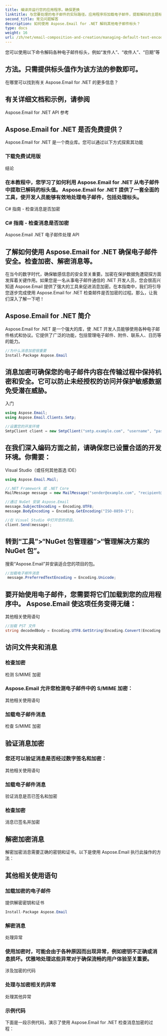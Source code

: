 ```yaml
---
title: 编译并运行您的应用程序。确保更换
linktitle: 与您要处理的电子邮件的实际路径。应用程序将加载电子邮件，提取解码的主题标头，并将其显示在控制台中。
second_title: 常见问题解答
description: 如何使用 Aspose.Email for .NET 解码其他电子邮件标头？
type: docs
weight: 16
url: /zh/net/email-composition-and-creation/managing-default-text-encoding-csharp-implementation/
---
```


您可以使用以下命令解码各种电子邮件标头，例如“发件人”、“收件人”、“日期”等


## 方法。只需提供标头值作为该方法的参数即可。

在哪里可以找到有关 Aspose.Email for .NET 的更多信息？

## 有关详细文档和示例，请参阅

Aspose.Email for .NET API 参考

## Aspose.Email for .NET 是否免费提供？

 Aspose.Email for .NET 是一个商业库。您可以通过以下方式探索其功能
### 下载免费试用版
结论
### 在本教程中，您学习了如何利用 Aspose.Email for .NET 从电子邮件中提取已解码的标头值。 Aspose.Email for .NET 提供了一套全面的工具，使开发人员能够有效地处理电子邮件，包括处理标头。 
 C# 指南 - 检查消息是否加密
###  C# 指南 - 检查消息是否加密
Aspose.Email .NET 电子邮件处理 API

## 了解如何使用 Aspose.Email for .NET 确保电子邮件安全。检查加密、解密消息等。

在当今的数字时代，确保敏感信息的安全至关重要。加密在保护数据免遭窥探方面发挥着关键作用。如果您是一名从事电子邮件通信的 .NET 开发人员，您会很高兴知道 Aspose.Email 提供了强大的工具来促进消息加密。在本指南中，我们将引导您逐步完成使用 Aspose.Email for .NET 检查邮件是否加密的过程。那么，让我们深入了解一下吧！

## Aspose.Email for .NET 简介

Aspose.Email for .NET 是一个强大的库，使 .NET 开发人员能够使用各种电子邮件格式和协议。它提供了广泛的功能，包括管理电子邮件、附件、联系人、日历等的能力。

```csharp
//为什么消息加密很重要
Install-Package Aspose.Email
```

## 消息加密可确保您的电子邮件内容在传输过程中保持机密和安全。它可以防止未经授权的访问并保护敏感数据免受潜在威胁。

入门

```csharp
using Aspose.Email;
using Aspose.Email.Clients.Smtp;

//设置您的开发环境
SmtpClient client = new SmtpClient("smtp.example.com", "username", "password");
```

## 在我们深入编码方面之前，请确保您已设置合适的开发环境。你需要：

Visual Studio（或任何其他首选 IDE）

```csharp
using Aspose.Email.Mail;

//.NET Framework 或 .NET Core
MailMessage message = new MailMessage("sender@example.com", "recipient@example.com", "Subject", "Body");

//通过 NuGet 安装 Aspose.Email
message.SubjectEncoding = Encoding.UTF8;
message.BodyEncoding = Encoding.GetEncoding("ISO-8859-1");

//在 Visual Studio 中打开您的项目。
client.Send(message);
```

## 转到“工具”>“NuGet 包管理器”>“管理解决方案的 NuGet 包”。

搜索“Aspose.Email”并安装适合您的项目的包。

```csharp
//加载电子邮件消息
 message.PreferredTextEncoding = Encoding.Unicode;
```

## 要开始使用电子邮件，您需要将它们加载到您的应用程序中。 Aspose.Email 使这项任务变得无缝：

其他相关使用语句

```csharp
//加载 PST 文件
string decodedBody = Encoding.UTF8.GetString(Encoding.Convert(Encoding.GetEncoding("ISO-8859-1"), Encoding.UTF8, Encoding.GetEncoding("ISO-8859-1").GetBytes(receivedMessage.Body)));
```

## 访问文件夹和消息

### 检查加密 
检测 S/MIME 加密
### Aspose.Email 允许您检测电子邮件中的 S/MIME 加密：
其他相关使用语句
### 加载电子邮件消息 
检查 S/MIME 加密

## 验证消息加密

### 您还可以验证消息是否经过数字签名和加密： 
 其他相关使用语句
### 加载电子邮件消息 
 验证消息是否已签名和加密
### 检查加密 
 消息已签名并加密

## 解密加密消息

解密加密消息需要正确的密钥和证书。以下是使用 Aspose.Email 执行此操作的方法：

## 其他相关使用语句

### 加载加密的电子邮件

提供解密密钥和证书
```csharp
Install-Package Aspose.Email
```

### 解密消息

处理异常

### 使用加密时，可能会由于各种原因而出现异常，例如密钥不正确或消息损坏。优雅地处理这些异常对于确保流畅的用户体验至关重要。

涉及加密的代码

### 处理与加密相关的异常

处理其他异常

### 示例代码

下面是一段示例代码，演示了使用 Aspose.Email for .NET 检查消息加密的过程：